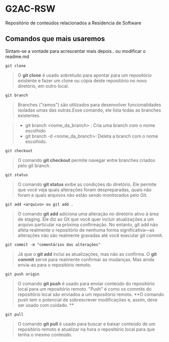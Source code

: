 # G2AC-RSW
Repositório de conteúdos relacionados a Residencia de Software

## Comandos que mais usaremos

Sintam-se a vontade para acrescentar mais depois.. ou modificar o readme.md

```	
git clone
```	

> O **git clone** é usado sobretudo para apontar para um repositório existente e fazer um clone ou cópia deste repositório no novo diretório, em outro local.	

```	
git branch 	
```	

> Branches ("ramos") são utilizados para desenvolver funcionalidades isoladas umas das outras.Esse comando, ele lista todas as branches existentes. 	

> - git branch <nome_da_branch> : Cria uma branch com o nome escolhido	
> - git branch -d <nome_da_branch>: Deleta a branch com o nome escolhido. 	

``` 	
git checkout
```	

> O comando **git checkout** permite navegar entre branches criados pelo git branch. 
	

``` 	
git status 	
``` 	

> O comando **git status** exibe as condições do diretório. Ele permite que você veja quais alterações foram despreparadas, quais não foram e quais arquivos não estão sendo monitorados pelo Git. 	

```	
git add <arquivo> ou git add . 	
``` 	

> O comando **git add** adiciona uma alteração no diretório ativo à área de staging. Ele diz ao Git que você quer incluir atualizações a um arquivo particular na próxima confirmação. No entanto, git add não afeta realmente o repositório de nenhuma forma significativa—as alterações não são realmente gravadas até você executar git commit.	

```	
git commit -m "comentários das alterações"	
```	

> Já que o **git add** inclui as atualizações, mas não as confirma. O **git commit** serve para realmente confirmar as mudanças. Mas ainda envia-as para o repositório remoto.  	

```	
git push origin	
```	

> O comando **git push** é usado para enviar conteúdo do repositório local para um repositório remoto. "Push" é como os commits do repositório local são enviados a um repositório remoto. **O comando push tem o potencial de sobrescrever modificações e, assim, deve ser usado com cuidado. **	

```	
git pull 	
```	

> O comando **git pull** é usado para buscar e baixar conteúdo de um repositório remoto e atualizar na hora o repositório local para que tenha o mesmo conteúdo. 	